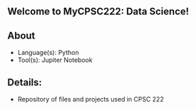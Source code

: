 ## Welcome to MyCPSC222: Data Science!

## About
- Language(s): Python
- Tool(s): Jupiter Notebook

## Details:
- Repository of files and projects used in CPSC 222
